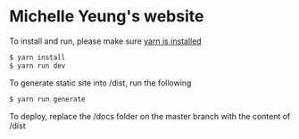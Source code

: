 # Michelle Yeung's website

To install and run, please make sure [yarn is installed](https://yarnpkg.com/lang/en/docs/install/#mac-stable)
```bash
$ yarn install
$ yarn run dev
```

To generate static site into /dist, run the following
```bash
$ yarn run generate
```
To deploy, replace the /docs folder on the master branch with the content of /dist
